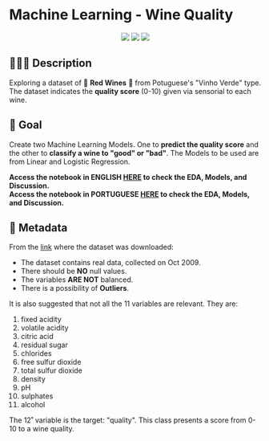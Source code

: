 # Machine Learning - Wine Quality

<div align="center">
<img src="https://img.shields.io/badge/python-3670A0?style=for-the-badge&logo=python&logoColor=ffdd54">
<img src="https://img.shields.io/badge/scikit--learn-%23F7931E.svg?style=for-the-badge&logo=scikit-learn&logoColor=white">
<img src="https://img.shields.io/badge/seaborn-add8e6?style=for-the-badge&logo=python&logoColor=333333">
</div>

## 👨🏻‍🏫 Description

Exploring a dataset of 🍷 **Red Wines** 🍷 from Potuguese's "Vinho Verde" type. The dataset indicates the **quality score** (0-10) given via sensorial to each wine.

## 🎯 Goal

Create two Machine Learning Models. One to **predict the quality score** and the other to **classify a wine to "good" or "bad"**. The Models to be used are from Linear and Logistic Regression.

**Access the notebook in ENGLISH [HERE](https://github.com/ewerthonk/ML-wine-quality/blob/main/1.0-ejk-eda-and-models-en.ipynb) to check the EDA, Models, and Discussion.**  \
**Access the notebook in PORTUGUESE [HERE](https://github.com/ewerthonk/ML-wine-quality/blob/main/1.0-ejk-eda-and-models-pt.ipynb) to check the EDA, Models, and Discussion.**

## 📰 Metadata

From the [link](https://archive.ics.uci.edu/ml/datasets/Wine+Quality) where the dataset was downloaded:

- The dataset contains real data, collected on Oct 2009.
- There should be **NO** null values.
- The variables **ARE NOT** balanced.
- There is a possibility of **Outliers**.

It is also suggested that not all the 11 variables are relevant. They are:

1. fixed acidity 
2. volatile acidity 
3. citric acid 
4. residual sugar 
5. chlorides 
6. free sulfur dioxide 
7. total sulfur dioxide 
8. density 
9. pH 
10. sulphates 
11. alcohol

The 12˚ variable is the target: "quality". This class presents a score from 0-10 to a wine quality.
